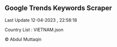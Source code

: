 

## Google Trends Keywords Scraper 
 
Last Update 12-04-2023 , 22:58:18

Country List :
VIETNAM.json



© Abdul Muttaqin 
